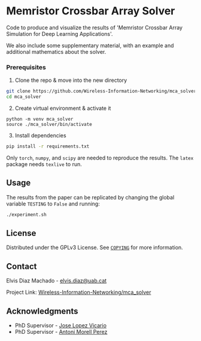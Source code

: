 # Memristor Crossbar Array Solver
Code to produce and visualize the results of 'Memristor Crossbar Array Simulation for Deep Learning Applications'.

We also include some supplementary material, with an example and additional mathematics about the solver.


### Prerequisites
1. Clone the repo & move into the new directory
```sh
git clone https://github.com/Wireless-Information-Networking/mca_solver.git
cd mca_solver
```

2. Create virtual environment & activate it
```
python -m venv mca_solver
source ./mca_solver/bin/activate
```

3. Install dependencies
```sh
pip install -r requirements.txt
```
Only `torch`, `numpy`, and `scipy` are needed to reproduce the results. 
The `latex` package needs `texlive` to run.


## Usage
The results from the paper can be replicated by changing the global variable `TESTING` to `False` and running:
```sh
./experiment.sh
```


## License
Distributed under the GPLv3 License. See [`COPYING`](./COPYING) for more information.


## Contact
Elvis Diaz Machado - elvis.diaz@uab.cat

Project Link: [Wireless-Information-Networking/mca_solver](https://github.com/Wireless-Information-Networking/mca_solver)


## Acknowledgments
* PhD Supervisor - [Jose Lopez Vicario](https://github.com/JoseVicarioUAB)
* PhD Supervisor - [Antoni Morell Perez](https://github.com/amorell8)
